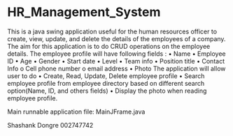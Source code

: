 # HR_Management_System
 This is a java swing application useful for the human resources officer to create, view, update, and delete the details of the employees of a company. The aim for this application is to do CRUD operations on the employee details. The employee profile will have following fields : • Name • Employee ID • Age • Gender • Start date • Level • Team info • Position title • Contact Info o Cell phone number o email address • Photo  The application will allow user to do • Create, Read, Update, Delete employee profile • Search employee profile from employee directory based on different search option(Name, ID, and others fields) • Display the photo when reading employee profile.
 
 Main runnable application file: MainJFrame.java  

Shashank Dongre
002747742
